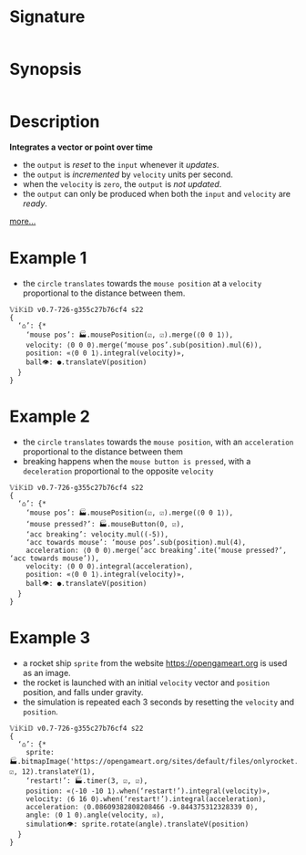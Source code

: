 # Signature
```vikid-signature
```

# Synopsis
```vikid-synopsis
```

# Description
__Integrates a vector or point over time__
 - the `output` is _reset_ to the `input` whenever it _updates_.
 - the `output` is _incremented_ by `velocity` units per second.
 - when the `velocity` is `zero`, the `output` is _not updated_.
 - the `output` can only be produced when both the `input` and `velocity` are _ready_.

[more...](https://en.wikipedia.org/wiki/Velocity)

# Example 1
- the `circle` `translates` towards the `mouse position` at a `velocity` proportional to the distance between them.

```vikid-script
𝕍i𝕂i𝔻 v0.7-726-g355c27b76cf4 s22
{ 
  ‘⌂’: {* 
    ‘mouse pos’: 🏭.mousePosition(☑, ☑).merge(⟨0 0 1⟩),
    velocity: ⟨0 0 0⟩.merge(‘mouse pos’.sub(position).mul(6)),
    position: «⟨0 0 1⟩.integral(velocity)»,
    ball👁: ●.translateV(position)
  }
}
```

# Example 2
- the `circle` `translates` towards the `mouse position`, with an `acceleration` proportional to the distance between them
- breaking happens when the `mouse button is pressed`, with a `deceleration` proportional to the opposite `velocity`

```vikid-script
𝕍i𝕂i𝔻 v0.7-726-g355c27b76cf4 s22
{ 
  ‘⌂’: {* 
    ‘mouse pos’: 🏭.mousePosition(☑, ☑).merge(⟨0 0 1⟩),
    ‘mouse pressed?’: 🏭.mouseButton(0, ☑),
    ‘acc breaking’: velocity.mul((-5)),
    ‘acc towards mouse’: ‘mouse pos’.sub(position).mul(4),
    acceleration: ⟨0 0 0⟩.merge(‘acc breaking’.ite(‘mouse pressed?’, ‘acc towards mouse’)),
    velocity: ⟨0 0 0⟩.integral(acceleration),
    position: «⟨0 0 1⟩.integral(velocity)»,
    ball👁: ●.translateV(position)
  }
}
```


# Example 3
- a rocket ship `sprite` from the website https://opengameart.org is used as an image.
- the rocket is launched with an initial `velocity` vector and `position` position, and falls under gravity.
- the simulation is repeated each 3 seconds by resetting the `velocity` and `position`.

```vikid-script
𝕍i𝕂i𝔻 v0.7-726-g355c27b76cf4 s22
{ 
  ‘⌂’: {* 
    sprite: 🏭.bitmapImage('https://opengameart.org/sites/default/files/onlyrocket.svg', ☑, 12).translateY(1),
    ‘restart!’: 🏭.timer(3, ☑, ☑),
    position: «⟨-10 -10 1⟩.when(‘restart!’).integral(velocity)»,
    velocity: ⟨6 16 0⟩.when(‘restart!’).integral(acceleration),
    acceleration: ⟨0.08609382808208466 -9.844375312328339 0⟩,
    angle: ⟨0 1 0⟩.angle(velocity, ☒),
    simulation👁: sprite.rotate(angle).translateV(position)
  }
}
```

